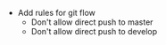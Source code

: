- Add rules for git flow
  - Don't allow direct push to master
  - Don't allow direct push to develop
